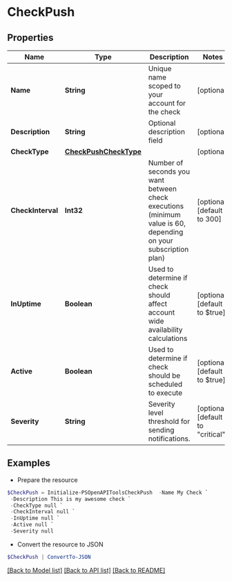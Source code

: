 # CheckPush
## Properties

Name | Type | Description | Notes
------------ | ------------- | ------------- | -------------
**Name** | **String** | Unique name scoped to your account for the check | [optional] 
**Description** | **String** | Optional description field | [optional] 
**CheckType** | [**CheckPushCheckType**](CheckPushCheckType.md) |  | [optional] 
**CheckInterval** | **Int32** | Number of seconds you want between check executions (minimum value is 60, depending on your subscription plan) | [optional] [default to 300]
**InUptime** | **Boolean** | Used to determine if check should affect account wide availability calculations | [optional] [default to $true]
**Active** | **Boolean** | Used to determine if check should be scheduled to execute | [optional] [default to $true]
**Severity** | **String** | Severity level threshold for sending notifications. | [optional] [default to "critical"]

## Examples

- Prepare the resource
```powershell
$CheckPush = Initialize-PSOpenAPIToolsCheckPush  -Name My Check `
 -Description This is my awesome check `
 -CheckType null `
 -CheckInterval null `
 -InUptime null `
 -Active null `
 -Severity null
```

- Convert the resource to JSON
```powershell
$CheckPush | ConvertTo-JSON
```

[[Back to Model list]](../README.md#documentation-for-models) [[Back to API list]](../README.md#documentation-for-api-endpoints) [[Back to README]](../README.md)

